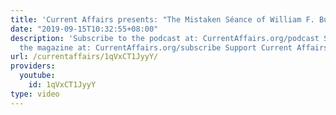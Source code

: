```yaml
---
title: 'Current Affairs presents: "The Mistaken Séance of William F. Buckley"'
date: "2019-09-15T10:32:55+08:00"
description: 'Subscribe to the podcast at: CurrentAffairs.org/podcast Subscribe to
  the magazine at: CurrentAffairs.org/subscribe Support Current Affairs at: Patreon.com/CurrentAffairs'
url: /currentaffairs/1qVxCT1JyyY/
providers:
  youtube:
    id: 1qVxCT1JyyY
type: video
---
```

